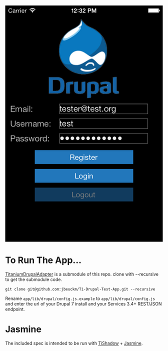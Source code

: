 ![Screenshot](screenshot.png)

# To Run The App...

[TitaniumDrupalAdapter](https://github.com/jbeuckm/TitaniumDrupalAdapter) is a submodule of this repo. clone with --recursive to get the submodule code.

```
git clone git@github.com:jbeuckm/Ti-Drupal-Test-App.git --recursive
```

Rename `app/lib/drupal/config.js.example` to `app/lib/drupal/config.js` and enter the url of your Drupal 7 install and your Services 3.4+ REST/JSON endpoint.


# Jasmine

The included spec is intended to be run with [TiShadow](https://github.com/dbankier/TiShadow) + [Jasmine](https://jasmine.github.io/). 


